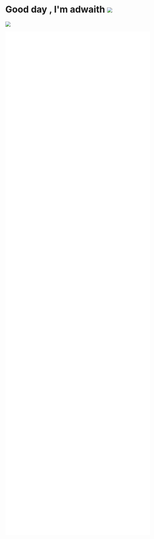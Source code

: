 
<h1 align="left"><b>Good day , I'm adwaith </b><img src="https://media.giphy.com/media/ypqHf6pQ5kQEg/giphy.gif?cid=790b7611l6bn46nru54yx3eol0nx53ip3lo374g3ul6qe01e&ep=v1_gifs_search&rid=giphy.gif&ct=g" width="35"></h1>

<image src="https://github.com/user-attachments/assets/58b71003-afd6-4e6e-86d4-e4c5329e70be" align="center"/>

<br>
<p align="left"><img src="/metrics.base.svg" alt="Metrics" width="450"></p>
